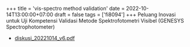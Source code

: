 +++
title = 'vis-spectro method validation'
date = 2022-10-14T13:00:00+07:00
draft = false
tags = ['fi8094']
+++
Peluang Inovasi untuk Uji Kompetensi Validasi Metode Spektrofotometri Visibel (GENESYS Spectrophotometer)
<!--more-->

+ [diskusi_20221014_v6.pdf](https://zenodo.org/doi/10.5281/zenodo.7196797)
